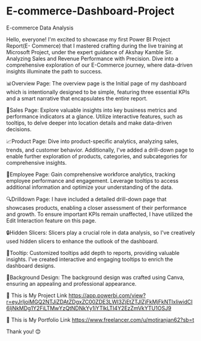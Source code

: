 # E-commerce-Dashboard-Project
E-commerce Data Analysis

Hello, everyone!
I'm excited to showcase my first Power BI Project Report(E- Commerce) that I mastered crafting during the live training at Microsoft Project, under the expert guidance of Akshay Kamble Sir. Analyzing Sales and Revenue Performance with Precision. Dive into a comprehensive exploration of our E-Commerce journey, where data-driven insights illuminate the path to success.

📊Overview Page: The overview page is the Initial page of my dashboard which is intentionally designed to be simple, featuring three essential KPIs and a smart narrative that encapsulates the entire report.

💼Sales Page: Explore valuable insights into key business metrics and performance indicators at a glance. Utilize interactive features, such as tooltips, to delve deeper into location details and make data-driven decisions.

📈Product Page: Dive into product-specific analytics, analyzing sales, trends, and customer behavior. Additionally, I've added a drill-down page to enable further exploration of products, categories, and subcategories for comprehensive insights.

👥Employee Page: Gain comprehensive workforce analytics, tracking employee performance and engagement. Leverage tooltips to access additional information and optimize your understanding of the data.

🔍Drilldown Page: I have included a detailed drill-down page that showcases products, enabling a closer assessment of their performance and growth. To ensure important KPIs remain unaffected, I have utilized the Edit Interaction feature on this page.

🔒Hidden Slicers: Slicers play a crucial role in data analysis, so I've creatively used hidden slicers to enhance the outlook of the dashboard.

📝Tooltip: Customized tooltips add depth to reports, providing valuable insights. I've created interactive and engaging tooltips to enrich the dashboard designs.

🎨Background Design: The background design was crafted using Canva, ensuring an appealing and professional appearance.

🔗 This is My Project Link
https://app.powerbi.com/view?r=eyJrIjoiMGQ2NTJiZDAtZDgxZC00ZDE3LWI3ZjEtZTJlZjFkMjFkNTIxIiwidCI6IjNkMDg1Y2FiLTMwYzQtNDNkYy1iYTlkLTI4Y2EzZmVkYTU1OSJ9

🔗 This is My Portfolio Link
https://www.freelancer.com/u/motiranjan62?sb=t

Thank you! 😊

